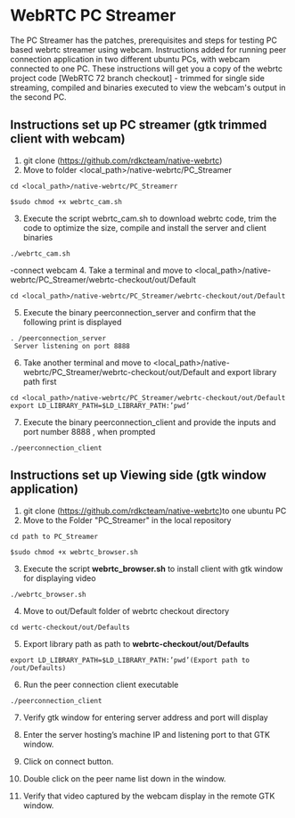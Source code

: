 # WebRTC PC Streamer

The PC Streamer has the patches, prerequisites and steps for testing PC based webrtc streamer using webcam. Instructions added for running peer connection application in two different ubuntu PCs, with webcam connected to one PC. These instructions will get you a copy of the webrtc project code [WebRTC 72 branch checkout] - trimmed for single side streaming, compiled and binaries executed to view the webcam's output in the second PC.

## Instructions set up PC streamer (gtk trimmed client with webcam)

1. git clone (https://github.com/rdkcteam/native-webrtc)
2. Move to folder  <local_path>/native-webrtc/PC_Streamer
```
cd <local_path>/native-webrtc/PC_Streamerr
````
```
$sudo chmod +x webrtc_cam.sh
```
3. Execute the script webrtc_cam.sh to download webrtc code, trim the code to optimize the size, compile and install the server and client binaries
```
./webrtc_cam.sh
```
-connect webcam 
4. Take a terminal and move to <local_path>/native-webrtc/PC_Streamer/webrtc-checkout/out/Default
```
cd <local_path>/native-webrtc/PC_Streamer/webrtc-checkout/out/Default
```
5. Execute the binary peerconnection_server and confirm that the following print is displayed 
```
. /peerconnection_server
 Server listening on port 8888
```
6. Take another terminal and move to <local_path>/native-webrtc/PC_Streamer/webrtc-checkout/out/Default and export library path first
```
cd <local_path>/native-webrtc/PC_Streamer/webrtc-checkout/out/Default
export LD_LIBRARY_PATH=$LD_LIBRARY_PATH:’pwd’

```

7. Execute the binary peerconnection_client and provide the inputs <Server IP> and port number 8888 , when prompted
```
./peerconnection_client
```


## Instructions set up Viewing side (gtk window application)

1. git clone (https://github.com/rdkcteam/native-webrtc)to one ubuntu PC
2. Move to the Folder "PC_Streamer" in the local repository
```
cd path to PC_Streamer
````
```
$sudo chmod +x webrtc_browser.sh
```
3. Execute the script **webrtc_browser.sh** to install client with gtk window for displaying video
```
./webrtc_browser.sh
```
4. Move to out/Default folder of webrtc checkout directory
```
cd wertc-checkout/out/Defaults
```
5. Export library path as path to **webrtc-checkout/out/Defaults**
```
export LD_LIBRARY_PATH=$LD_LIBRARY_PATH:’pwd’(Export path to /out/Defaults)
```
6. Run the peer connection client executable
```
./peerconnection_client
```
7. Verify gtk window for entering server address and port will display

8. Enter the server hosting’s machine IP and listening port to that GTK window.

9. Click on connect button.

10. Double click on the peer name list down in the window.

11. Verify that video captured by the webcam  display in the remote GTK window.

